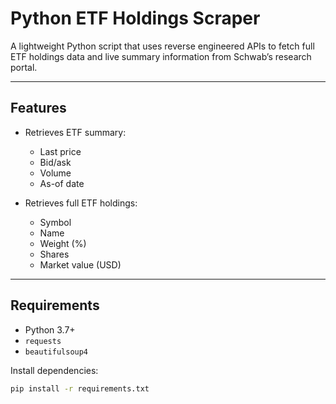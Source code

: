 # Python ETF Holdings Scraper

A lightweight Python script that uses reverse engineered APIs to fetch full ETF holdings data and live summary information from Schwab’s research portal.

---

##  Features

- Retrieves ETF summary:
  - Last price
  - Bid/ask
  - Volume
  - As-of date

- Retrieves full ETF holdings:
  - Symbol
  - Name
  - Weight (%)
  - Shares
  - Market value (USD)

---

##  Requirements

- Python 3.7+
- `requests`
- `beautifulsoup4`

Install dependencies:

```bash
pip install -r requirements.txt
